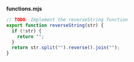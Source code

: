 **functions.mjs**

```js
// TODO: Implement the reverseString function
export function reverseString(str) {
  if (!str) {
    return "";
  }
  return str.split("").reverse().join("");
}
```
